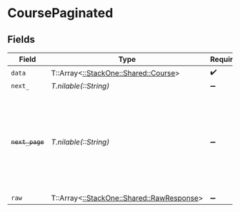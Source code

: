 # CoursePaginated


## Fields

| Field                                                                                                                   | Type                                                                                                                    | Required                                                                                                                | Description                                                                                                             |
| ----------------------------------------------------------------------------------------------------------------------- | ----------------------------------------------------------------------------------------------------------------------- | ----------------------------------------------------------------------------------------------------------------------- | ----------------------------------------------------------------------------------------------------------------------- |
| `data`                                                                                                                  | T::Array<[::StackOne::Shared::Course](../../models/shared/course.md)>                                                   | :heavy_check_mark:                                                                                                      | N/A                                                                                                                     |
| `next_`                                                                                                                 | *T.nilable(::String)*                                                                                                   | :heavy_minus_sign:                                                                                                      | N/A                                                                                                                     |
| ~~`next_page`~~                                                                                                         | *T.nilable(::String)*                                                                                                   | :heavy_minus_sign:                                                                                                      | : warning: ** DEPRECATED **: This will be removed in a future release, please migrate away from it as soon as possible. |
| `raw`                                                                                                                   | T::Array<[::StackOne::Shared::RawResponse](../../models/shared/rawresponse.md)>                                         | :heavy_minus_sign:                                                                                                      | N/A                                                                                                                     |